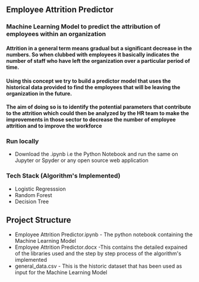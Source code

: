 ## Employee Attrition Predictor

### Machine Learning Model to predict the attribution of employees within an organization

#### Attrition in a general term means gradual but a significant decrease in the numbers. So when clubbed with employees it basically indicates the number of staff who have left the organization over a particular period of time.

#### Using this concept we try to build a predictor model that uses the historical data provided to find the employees that will be leaving the organization in the future.
#### The aim of doing so is to identify the potential parameters that contribute to the attrition which could then be analyzed by the HR team to make the improvements in those sector to decrease the number of employee attrition and to improve the workforce

### Run locally
- Download the .ipynb i.e the Python Notebook and run the same on Jupyter or Spyder or any open source web application

### Tech Stack (Algorithm's Implemented)
- Logistic Regresssion
- Random Forest
- Decision Tree

## Project Structure
- Employee Attrition Predictor.ipynb - The python notebook containing the Machine Learning Model
- Employee Attrition Predictor.docx -This contains the detailed expained of the libraries used and the step by step process of the algorithm's implemented 
- general_data.csv - This is the historic dataset that has been used as input for the Machine Learning Model
